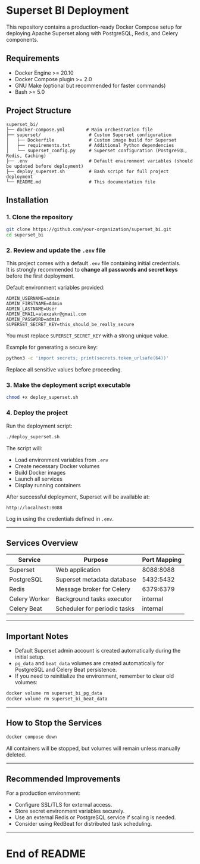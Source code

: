 # Superset BI Deployment

This repository contains a production-ready Docker Compose setup for deploying Apache Superset along with PostgreSQL, Redis, and Celery components.

## Requirements

- Docker Engine >= 20.10
- Docker Compose plugin >= 2.0
- GNU Make (optional but recommended for faster commands)
- Bash >= 5.0

## Project Structure

```
superset_bi/
├── docker-compose.yml        # Main orchestration file
├── superset/                  # Custom Superset configuration
│   ├── Dockerfile             # Custom image build for Superset
│   ├── requirements.txt       # Additional Python dependencies
│   └── superset_config.py     # Superset configuration (PostgreSQL, Redis, Caching)
├── .env                       # Default environment variables (should be updated before deployment)
├── deploy_superset.sh         # Bash script for full project deployment
└── README.md                  # This documentation file
```

## Installation

### 1. Clone the repository

```bash
git clone https://github.com/your-organization/superset_bi.git
cd superset_bi
```

### 2. Review and update the `.env` file

This project comes with a default `.env` file containing initial credentials.\
It is strongly recommended to **change all passwords and secret keys** before the first deployment.

Default environment variables provided:

```env
ADMIN_USERNAME=admin
ADMIN_FIRSTNAME=Admin
ADMIN_LASTNAME=User
ADMIN_EMAIL=alexzakr@gmail.com
ADMIN_PASSWORD=admin
SUPERSET_SECRET_KEY=this_should_be_really_secure
```

You must replace `SUPERSET_SECRET_KEY` with a strong unique value.

Example for generating a secure key:

```bash
python3 -c 'import secrets; print(secrets.token_urlsafe(64))'
```

Replace all sensitive values before proceeding.

### 3. Make the deployment script executable

```bash
chmod +x deploy_superset.sh
```

### 4. Deploy the project

Run the deployment script:

```bash
./deploy_superset.sh
```

The script will:

- Load environment variables from `.env`
- Create necessary Docker volumes
- Build Docker images
- Launch all services
- Display running containers

After successful deployment, Superset will be available at:

```
http://localhost:8088
```

Log in using the credentials defined in `.env`.

---

## Services Overview

| Service       | Purpose                      | Port Mapping |
| ------------- | ---------------------------- | ------------ |
| Superset      | Web application              | 8088:8088    |
| PostgreSQL    | Superset metadata database   | 5432:5432    |
| Redis         | Message broker for Celery    | 6379:6379    |
| Celery Worker | Background tasks executor    | internal     |
| Celery Beat   | Scheduler for periodic tasks | internal     |

---

## Important Notes

- Default Superset admin account is created automatically during the initial setup.
- `pg_data` and `beat_data` volumes are created automatically for PostgreSQL and Celery Beat persistence.
- If you need to reinitialize the environment, remember to clear old volumes:

```bash
docker volume rm superset_bi_pg_data
docker volume rm superset_bi_beat_data
```

---

## How to Stop the Services

```bash
docker compose down
```

All containers will be stopped, but volumes will remain unless manually deleted.

---

## Recommended Improvements

For a production environment:

- Configure SSL/TLS for external access.
- Store secret environment variables securely.
- Use an external Redis or PostgreSQL service if scaling is needed.
- Consider using RedBeat for distributed task scheduling.

---

# End of README

